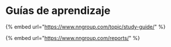 # Guías de aprendizaje

{% embed url="https://www.nngroup.com/topic/study-guide/" %}

{% embed url="https://www.nngroup.com/reports/" %}
